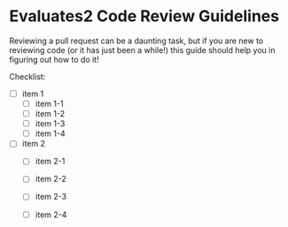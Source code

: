 # Evaluates2 Code Review Guidelines

Reviewing a pull request can be a daunting task, but if you are new to reviewing code (or it has just been a while!) this guide should help you in figuring out how to do it!






Checklist: 

- [ ] item 1
    - [ ] item 1-1
    - [ ] item 1-2
    - [ ] item 1-3
    - [ ] item 1-4
- [ ] item 2
    - [ ] item 2-1
    - [ ] item 2-2
    - [ ] item 2-3
    - [ ] item 2-4

